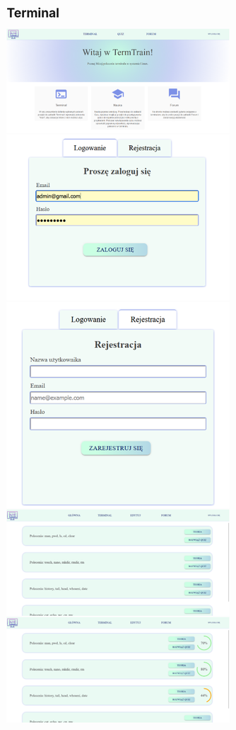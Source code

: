 # Terminal
<img src="Licencjat/project/main_page.png" alt="home page" title="Optional title">
<img src="Licencjat/project/logowanie.png" alt="home page" title="Optional title">
<img src="Licencjat/project/rejestracja.png" alt="home page" title="Optional title">
<img src="Licencjat/project/list_quiz.png" alt="quiz" title="Optional title">
<img src="Licencjat/project/list_quiz2.png" alt="home page" title="Optional title">
